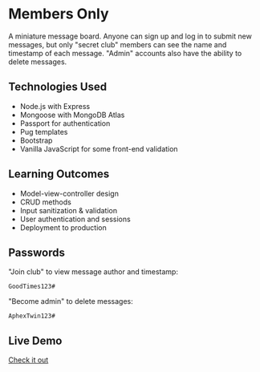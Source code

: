 # Members Only

A miniature message board. Anyone can sign up and log in to submit new
messages, but only "secret club" members can see the name and timestamp
of each message. "Admin" accounts also have the ability to delete messages.

## Technologies Used

- Node.js with Express
- Mongoose with MongoDB Atlas
- Passport for authentication
- Pug templates
- Bootstrap
- Vanilla JavaScript for some front-end validation

## Learning Outcomes

- Model-view-controller design
- CRUD methods
- Input sanitization & validation
- User authentication and sessions
- Deployment to production

## Passwords

"Join club" to view message author and timestamp:
```
GoodTimes123#
```

"Become admin" to delete messages:
```
AphexTwin123#
```

## Live Demo

[Check it out](https://shy-night-2038.fly.dev/)
